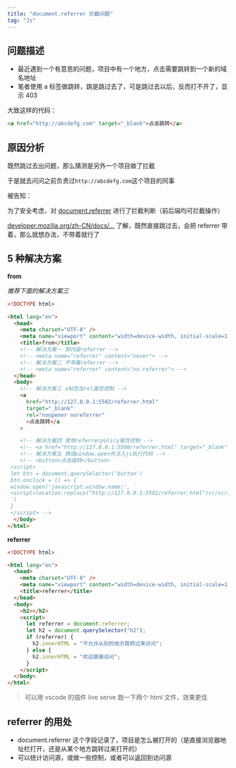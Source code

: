 ```yaml
---
title: "document.referrer 拦截问题"
tag: "Js"
---
```


## 问题描述

- 最近遇到一个有意思的问题，项目中有一个地方，点击需要跳转到一个新的域名地址
- 笔者使用 a 标签做跳转，跳是跳过去了，可是跳过去以后，反而打不开了，显示 403

大致这样的代码：

```html
<a href="http://abcdefg.com" target="_blank">点击跳转</a>
```

## 原因分析

既然跳过去出问题，那么猜测是另外一个项目做了拦截

于是就去问问之前负责过`http://abcdefg.com`这个项目的同事

被告知：

为了安全考虑，对 [document.referrer](https://developer.mozilla.org/zh-CN/docs/Web/API/Document/referrer) 进行了拦截判断（前后端均可拦截操作）

[developer.mozilla.org/zh-CN/docs/…](https://developer.mozilla.org/zh-CN/docs/Web/API/Document/referrer) 了解，既然直接跳过去，会把 referrer 带着，那么就想办法，不带着就行了

## 5 种解决方案

**from**

_推荐下面的解决方案三_

```html
<!DOCTYPE html>

<html lang="en">
  <head>
    <meta charset="UTF-8" />
    <meta name="viewport" content="width=device-width, initial-scale=1.0" />
    <title>from</title>
    <!-- 解决方案一 禁内容referrer -->
    <!-- <meta name="referrer" content="never"> -->
    <!-- 解决方案二 不带着referrer -->
    <!-- <meta name="referrer" content="no-referrer"> -->
  </head>
  <body>
    <!-- 解决方案三 a标签加rel属性控制 -->
    <a
      href="http://127.0.0.1:5502/referrer.html"
      target="_blank"
      rel="noopener noreferrer"
      >点击跳转</a
    >

    <!-- 解决方案四 使用referrerpolicy属性控制 -->
    <!-- <a href="http://127.0.0.1:5500/referrer.html" target="_blank" referrerpolicy="no-referrer">点击跳转</a> -->
    <!-- 解决方案五 换成window.open并注入js执行代码 -->
    <!-- <button>点击跳转</button>
 <script>
 let btn = document.querySelector('button')
 btn.onclick = () => {
 window.open('javascript:window.name;', `
 <script>location.replace("http://127.0.0.1:5502/referrer.html")<\/script>
 `)
 }
 </script> -->
  </body>
</html>
```

**referrer**

```html
<!DOCTYPE html>

<html lang="en">
  <head>
    <meta charset="UTF-8" />
    <meta name="viewport" content="width=device-width, initial-scale=1.0" />
    <title>referrer</title>
  </head>
  <body>
    <h2></h2>
    <script>
      let referrer = document.referrer;
      let h2 = document.querySelector("h2");
      if (referrer) {
        h2.innerHTML = "不允许从别的地方跳转过来访问";
      } else {
        h2.innerHTML = "欢迎直接访问";
      }
    </script>
  </body>
</html>
```

> 可以用 vscode 的插件 live serve 跑一下两个 html 文件，效果更佳

## referrer 的用处

- document.referrer 这个字段记录了，项目是怎么被打开的（是直接浏览器地址栏打开，还是从某个地方跳转过来打开的）
- 可以统计访问源，或做一些控制，或者可以返回到访问源
